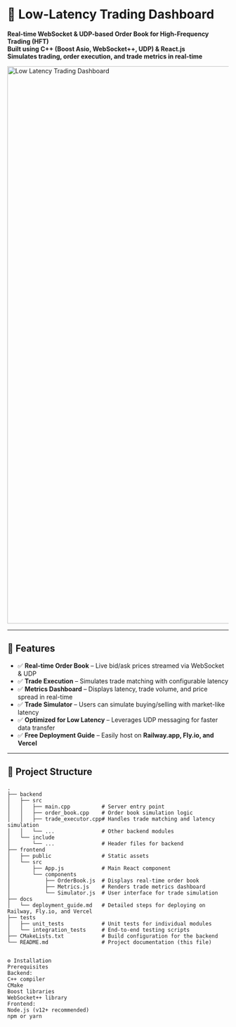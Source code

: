 # 🚀 Low-Latency Trading Dashboard
**Real-time WebSocket & UDP-based Order Book for High-Frequency Trading (HFT)**  
**Built using C++ (Boost Asio, WebSocket++, UDP) & React.js**  
**Simulates trading, order execution, and trade metrics in real-time**

<img width="1266" alt="Low Latency Trading Dashboard" src="https://github.com/user-attachments/assets/96e613f6-aa5b-40e1-9d93-8522c5118709" />

---

## 📌 Features
- ✅ **Real-time Order Book** – Live bid/ask prices streamed via WebSocket & UDP  
- ✅ **Trade Execution** – Simulates trade matching with configurable latency  
- ✅ **Metrics Dashboard** – Displays latency, trade volume, and price spread in real-time  
- ✅ **Trade Simulator** – Users can simulate buying/selling with market-like latency  
- ✅ **Optimized for Low Latency** – Leverages UDP messaging for faster data transfer  
- ✅ **Free Deployment Guide** – Easily host on **Railway.app, Fly.io, and Vercel**

---

## 📂 Project Structure

```plaintext
.
├── backend
│   ├── src
│   │   ├── main.cpp          # Server entry point
│   │   ├── order_book.cpp    # Order book simulation logic
│   │   ├── trade_executor.cpp# Handles trade matching and latency simulation
│   │   └── ...               # Other backend modules
│   └── include
│       └── ...               # Header files for backend
├── frontend
│   ├── public                # Static assets
│   └── src
│       ├── App.js            # Main React component
│       └── components
│           ├── OrderBook.js  # Displays real-time order book
│           ├── Metrics.js    # Renders trade metrics dashboard
│           └── Simulator.js  # User interface for trade simulation
├── docs
│   └── deployment_guide.md   # Detailed steps for deploying on Railway, Fly.io, and Vercel
├── tests
│   ├── unit_tests            # Unit tests for individual modules
│   └── integration_tests     # End-to-end testing scripts
├── CMakeLists.txt            # Build configuration for the backend
└── README.md                 # Project documentation (this file)


⚙️ Installation
Prerequisites
Backend:
C++ compiler
CMake
Boost libraries
WebSocket++ library
Frontend:
Node.js (v12+ recommended)
npm or yarn
